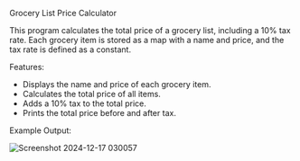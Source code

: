 Grocery List Price Calculator

This program calculates the total price of a grocery list, including a 10% tax rate. Each grocery item is stored as a map with a name and price, and the tax rate is defined as a constant.

Features:
- Displays the name and price of each grocery item.
- Calculates the total price of all items.
- Adds a 10% tax to the total price.
- Prints the total price before and after tax.

Example Output:


![Screenshot 2024-12-17 030057](https://github.com/user-attachments/assets/e4241c29-9c68-4739-a640-463cd764f715)
